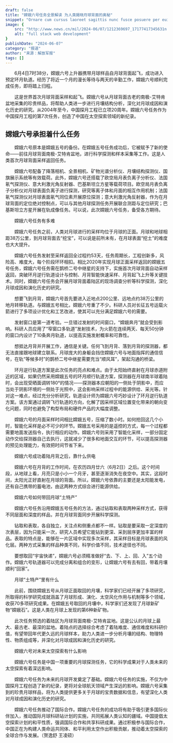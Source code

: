 ```yaml
---
draft: false
title: "嫦娥六号任务全景解读 为人类揭晓月球背面的奥秘"
snippet: "Ornare cum cursus laoreet sagittis nunc fusce posuere per euismod dis vehicula a, semper fames lacus maecenas dictumst pulvinar neque enim non potenti. Torquent hac sociosqu eleifend potenti."
image: {
    src: "http://www.news.cn/mil/2024-06/07/1212369697_17177417345631n.jpg",
    alt: "full stack web development"
}
publishDate: "2024-06-07"
category: "报道"
author: "来源：解放军报"
tags: []
---
```



　　6月4日7时38分，嫦娥六号上升器携带月球样品自月球背面起飞，成功进入预定环月轨道。经历了将近一个月的漫长等待与两天的辛勤工作，嫦娥六号顺利完成任务，即将踏上归程。

　　这是世界首次月球背面采样和起飞。嫦娥六号从月球背面古老的南极-艾特肯盆地采集的珍贵样品，将帮助人类进一步进行月壤结构分析，深化对月球成因和演化历史的研究。从2004年至今，中国探月工程已立项20周年。嫦娥六号任务作为中国探月工程的第7次任务，创造了中国在太空探索领域的新纪录。
## 嫦娥六号承担着什么任务

　　嫦娥六号原本是嫦娥五号的备份。在嫦娥五号任务成功后，它被赋予了新的使命——前往月球背面南极-艾特肯盆地，进行科学探测和样本采集等工作。这是人类首次月球背面采样返回任务。

　　嫦娥六号配备了降落相机、全景相机、矿物光谱分析仪、月壤结构探测仪、国旗展示系统等有效载荷。此外，嫦娥六号还搭载了欧空局月表负离子分析仪、法国氡气探测仪、意大利激光角反射器、巴基斯坦立方星等载荷项目。欧空局月表负离子分析仪对月球表面负离子进行探测，研究等离子体和月面的相互作用机制；法国氡气探测仪对月球表面氡气同位素开展原位探测；意大利激光角反射器，作为在月球背面的定位绝对控制点，可以与其他月球探测任务开展联合测距与定位研究；巴基斯坦立方星开展在轨成像任务。可以说，此次嫦娥六号任务，备受各方期待。

　　嫦娥六号任务有多难

　　嫦娥六号任务之前，人类对月球进行的采样均位于月球的正面。月球和地球相距38万公里，到月球背面去“挖宝”，可以说是前所未有，在月球表面“挖土”的难度也大大提升。

　　嫦娥六号任务发射至采样返回全过程约53天，任务周期长，工程创新多，风险高、难度大，每个阶段环环相扣。相比2020年实现月球正面采样返回的嫦娥五号任务，嫦娥六号任务需在鹊桥二号中继星的支持下，实施首次月球背面自动采样返回，突破环月逆行轨道设计与控制、月背智能快速采样、月背起飞上升等关键技术。同时，嫦娥六号任务会开展月球背面着陆区的现场调查分析等科学探测，深化月球成因和演化历史的研究。

　　想要飞到月背，嫦娥六号首先要进入近地点200公里、远地点约38万公里的地月转移轨道。与嫦娥五号相比，嫦娥六号重了不少。科研人员对长征五号运载火箭进行了多项设计优化和工艺改进，使其可以充分满足嫦娥六号的需要。

　　发射窗口是第一道考验。一旦错过发射的时间窗口，“嫦娥奔月”就会受到影响。科研人员应用了“窄窗口多轨道”发射技术，为火箭在连续两天、每天50分钟的窗口内设计了10条奔月轨道，以提高实施发射概率和可靠性。

　　想抵达月背并开展工作，通信是关键。任何飞到月背、落到月背的探测器，都无法直接跟地球建立联系。月球庞大的身躯会挡住嫦娥六号与地面指挥的通信信号，在轨“等候多时”的鹊桥二号中继星需要充当“顺风耳”，架起沟通的桥梁。

　　环月逆行轨道方案是此次任务的亮点和难点。由于太阳始终直射在月球赤道附近的区域，如果仍然采用嫦娥五号的环月顺行轨道方案，探测器在月球南半球着陆时，会出现受晒面调转180°的情况——探测器本应朝阳的一侧处于阴影中，而应当处于阴影环境的一侧处于光照中，这会影响采样过程中的能源供给、采光等。针对这一难点，经过充分分析研究，轨道设计师为嫦娥六号巧妙设计了环月逆行轨道方案。该方案通过调转飞行轨道的方向，化解了因采样区域位置变化带来的朝向变化问题，同时也避免了构型布局和硬件产品的大幅度调整。

　　嫦娥六号的月面采样时间相比嫦娥五号，压缩了数小时。如何抢回这几个小时，智能化采样是必不可少的环节。嫦娥五号采用的是遥控的方式，每一个过程都需要地面发送指令，执行相应的动作。嫦娥六号则采用了智能化采样，一部分固定动作交给探测器自己去执行，这就减少了很多和地面交互的环节，可以提高探测器的预见处理能力，有效把时间节省下来。

　　嫦娥六号成功着陆月背之后，靠什么供电

　　嫦娥六号在月背的工作时间，在农历四月廿六（6月2日）之后。这个时间段，从地球上看，月亮只是小小一个月牙，甚至逐渐消失在夜空中。其实，这段时间，太阳光正好直射在月球的背面。所以，嫦娥六号依靠的主要还是太阳能发电，还有自己携带的蓄电池，由这两种方式综合进行能源供给。

　　嫦娥六号如何带回月球“土特产”

　　嫦娥六号任务沿用嫦娥五号任务的方法，通过钻取和表取两种采样方式，获得不同层面和深度的样品，并在月球背面同步开展科学探测。

　　钻取和表取，各自独立，关注点和侧重点都不一样。钻取是要采取一定深度的次表层，因为只能采一次，研究人员希望它能钻到更深、采到层序更加丰富的样品。表取的特点是，能够在一片区域中实现多次采样，其采样目标是月球表面的风化层。两种方式采集的样品种类不同，科学价值不同，技术途径也不同。

　　要想取回“宇宙快递”，嫦娥六号必须精准做好“去、下、上、回、入”五个动作。嫦娥六号轨道器可以完成分离和组合的变形，让嫦娥六号有去有回，带着月壤顺利“回家”。

　　月球“土特产”里有什么

　　此前，围绕嫦娥五号从月球正面取回的月壤，科学家们已经开展了多项研究，所取得的科学研究成就涵盖了月球形成、演化、太空风化作用与机制等多个领域，收获70多项研究成果。在嫦娥五号取回的月壤中，科学家们还发现了月球新矿物“嫦娥石”。这是人类在月球上发现的第6种新矿物。

　　此次任务预选的着陆区为月球背面南极-艾特肯盆地。这是公认的月球上最大、最古老、最深的盆地。着陆点的选择综合考虑了着陆难度、通信难度和科研价值，有望带回年代更久远的月球样本，助力人类进一步分析月壤的结构、物理特性、物质组成等，并深化对月球成因和演化历史的研究。

　　嫦娥六号对未来太空探索有什么影响

　　嫦娥六号任务是中国一项重要的月球探测任务，它的科学成果对于人类未来的太空探索有着深远影响。

　　嫦娥六号任务为未来的月球开发奠定了基础。嫦娥六号任务的实施，不仅为中国探月工程创造了新的纪录，更将对全球航天领域产生深远的影响。嫦娥六号采集到的珍贵月球样品，将为人类提供更多关于月球的宝贵数据和信息，有望深化人类对月球成因和演化历史的研究。

　　嫦娥六号任务推动了国际合作。嫦娥六号任务的成功将有助于吸引更多国际伙伴加入，推动国际月球科研站计划的实施，共同拓展人类认知的疆域。中国提倡太空探索计划的和平性质，强调国际合作和共享科研成果。通过积极参与国际合作，中国正在为构建人类命运共同体、和平利用太空作出积极贡献，推动着太空探索的全球合作与发展。（贺逸舒 王凌硕）